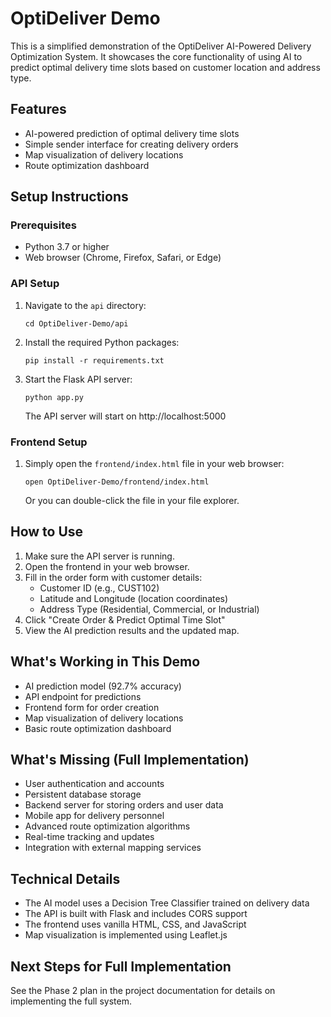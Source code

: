 # OptiDeliver Demo

This is a simplified demonstration of the OptiDeliver AI-Powered Delivery Optimization System. It showcases the core functionality of using AI to predict optimal delivery time slots based on customer location and address type.

## Features

- AI-powered prediction of optimal delivery time slots
- Simple sender interface for creating delivery orders
- Map visualization of delivery locations
- Route optimization dashboard

## Setup Instructions

### Prerequisites

- Python 3.7 or higher
- Web browser (Chrome, Firefox, Safari, or Edge)

### API Setup

1. Navigate to the `api` directory:

   ```
   cd OptiDeliver-Demo/api
   ```

2. Install the required Python packages:

   ```
   pip install -r requirements.txt
   ```

3. Start the Flask API server:

   ```
   python app.py
   ```

   The API server will start on http://localhost:5000

### Frontend Setup

1. Simply open the `frontend/index.html` file in your web browser:

   ```
   open OptiDeliver-Demo/frontend/index.html
   ```

   Or you can double-click the file in your file explorer.

## How to Use

1. Make sure the API server is running.
2. Open the frontend in your web browser.
3. Fill in the order form with customer details:
   - Customer ID (e.g., CUST102)
   - Latitude and Longitude (location coordinates)
   - Address Type (Residential, Commercial, or Industrial)
4. Click "Create Order & Predict Optimal Time Slot"
5. View the AI prediction results and the updated map.

## What's Working in This Demo

- AI prediction model (92.7% accuracy)
- API endpoint for predictions
- Frontend form for order creation
- Map visualization of delivery locations
- Basic route optimization dashboard

## What's Missing (Full Implementation)

- User authentication and accounts
- Persistent database storage
- Backend server for storing orders and user data
- Mobile app for delivery personnel
- Advanced route optimization algorithms
- Real-time tracking and updates
- Integration with external mapping services

## Technical Details

- The AI model uses a Decision Tree Classifier trained on delivery data
- The API is built with Flask and includes CORS support
- The frontend uses vanilla HTML, CSS, and JavaScript
- Map visualization is implemented using Leaflet.js

## Next Steps for Full Implementation

See the Phase 2 plan in the project documentation for details on implementing the full system.
